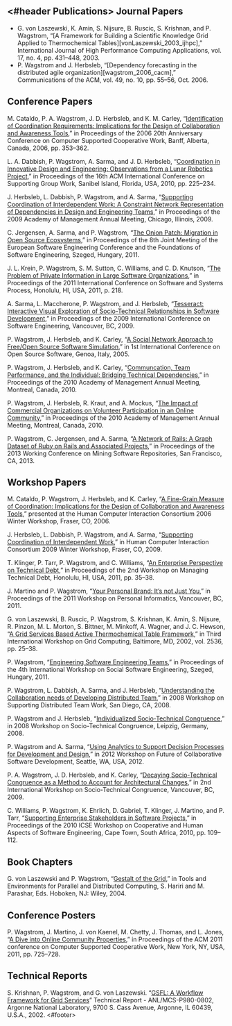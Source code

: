 <#header Publications>
Journal Papers
--------------
<ul>
<li>G. von Laszewski, K. Amin, S. Nijsure, B. Ruscic, S. Krishnan, and P. Wagstrom, “[A Framework for Building a Scientific Knowledge Grid Applied to Thermochemical Tables][vonLaszewski_2003_ijhpc],” International Journal of High Performance Computing Applications, vol. 17, no. 4, pp. 431–448, 2003.</li>
<li>P. Wagstrom and J. Herbsleb, “[Dependency forecasting in the distributed agile organization][wagstrom_2006_cacm],” Communications of the ACM, vol. 49, no. 10, pp. 55–56, Oct. 2006.</ul>
</ul>

Conference Papers
-----------------

M. Cataldo, P. A. Wagstrom, J. D. Herbsleb, and K. M. Carley, “[Identification of Coordination Requirements: Implications for the Design of Collaboration and Awareness Tools][cataldo_2006_cscw],” in Proceedings of the 2006 20th Anniversary Conference on Computer Supported Cooperative Work, Banff, Alberta, Canada, 2006, pp. 353–362.

L. A. Dabbish, P. Wagstrom, A. Sarma, and J. D. Herbsleb, “[Coordination in Innovative Design and Engineering: Observations from a Lunar Robotics Project][dabbish_2010_group],” in Proceedings of the 16th ACM International Conference on Supporting Group Work, Sanibel Island, Florida, USA, 2010, pp. 225–234.

J. Herbsleb, L. Dabbish, P. Wagstrom, and A. Sarma, “[Supporting Coordination of Interdependent Work: A Constraint Network Representation of Dependencies in Design and Engineering Teams][herbsleb_2009_aom],” in Proceedings of the 2009 Academy of Management Annual Meeting, Chicago, Illinois, 2009.

C. Jergensen, A. Sarma, and P. Wagstrom, “[The Onion Patch: Migration in Open Source Ecosystems][jergensen_2011_fse],” in Proceedings of the 8th Joint Meeting of the European Software Engineering Conference and the Foundations of Software Engineering, Szeged, Hungary, 2011.

J. L. Krein, P. Wagstrom, S. M. Sutton, C. Williams, and C. D. Knutson, “[The Problem of Private Information in Large Software Organizations][krein_2011_icssp],” in Proceedings of the 2011 International Conference on Software and Systems Process, Honolulu, HI, USA, 2011, p. 218.

A. Sarma, L. Maccherone, P. Wagstrom, and J. Herbsleb, “[Tesseract: Interactive Visual Exploration of Socio-Technical Relationships in Software Development][sarma_2009_icse],” in Proceedings of the 2009 International Conference on Software Engineering, Vancouver, BC, 2009.

P. Wagstrom, J. Herbsleb, and K. Carley, “[A Social Network Approach to Free/Open Source Software Simulation][wagstrom_2005_oss],” in 1st International Conference on Open Source Software, Genoa, Italy, 2005.

P. Wagstrom, J. Herbsleb, and K. Carley, “[Communcation, Team Performance, and the Individual: Bridging Technical Dependencies][wagstrom_2010_aom_stc],” in Proceedings of the 2010 Academy of Management Annual Meeting, Montreal, Canada, 2010.

P. Wagstrom, J. Herbsleb, R. Kraut, and A. Mockus, “[The Impact of Commercial Organizations on Volunteer Participation in an Online Community][wagstrom_2010_aom_gnome],” in Proceedings of the 2010 Academy of Management Annual Meeting, Montreal, Canada, 2010.

P. Wagstrom, C. Jergensen, and A. Sarma, “[A Network of Rails: A Graph Dataset of Ruby on Rails and Associated Projects][wagstrom_2013_msr],” in Proceedings of the 2013 Working Conference on Mining Software Repositories, San Francisco, CA, 2013.

Workshop Papers
---------------

M. Cataldo, P. Wagstrom, J. Herbsleb, and K. Carley, “[A Fine-Grain Measure of Coordination: Implications for the Design of Collaboration and Awareness Tools][cataldo_2006_hcic],” presented at the Human Computer Interaction Consortium 2006 Winter Workshop, Fraser, CO, 2006.

J. Herbsleb, L. Dabbish, P. Wagstrom, and A. Sarma, “[Supporting Coordination of Interdependent Work][herbsleb_2009_hcic],” in Human Computer Interaction Consortium 2009 Winter Workshop, Fraser, CO, 2009.

T. Klinger, P. Tarr, P. Wagstrom, and C. Williams, “[An Enterprise Perspective on Technical Debt][klinger_2011_mtd],” in Proceedings of the 2nd Workshop on Managing Technical Debt, Honolulu, HI, USA, 2011, pp. 35–38.

J. Martino and P. Wagstrom, “[Your Personal Brand: It’s not Just You][martino_2011_pb],” in Proceedings of the 2011 Workshop on Personal Informatics, Vancouver, BC, 2011.

G. von Laszewski, B. Ruscic, P. Wagstrom, S. Krishnan, K. Amin, S. Nijsure, R. Pinzon, M. L. Morton, S. Bittner, M. Minkoff, A. Wagner, and J. C. Hewson, “[A Grid Services Based Active Thermochemical Table Framework][vonLaszewski_2002_wgc],” in Third International Workshop on Grid Computing, Baltimore, MD, 2002, vol. 2536, pp. 25–38.

P. Wagstrom, “[Engineering Software Engineering Teams][wagstrom_2011_sse],” in Proceedings of the 4th International Workshop on Social Software Engineering, Szeged, Hungary, 2011.

P. Wagstrom, L. Dabbish, A. Sarma, and J. Herbsleb, “[Understanding the Collaboration needs of Developing Distributed Team][wagstrom_2008_sdtw],” in 2008 Workshop on Supporting Distributed Team Work, San Diego, CA, 2008.

P. Wagstrom and J. Herbsleb, “[Individualized Socio-Technical Congruence][wagstrom_2008_stc],” in 2008 Workshop on Socio-Technical Congruence, Leipzig, Germany, 2008.

P. Wagstrom and A. Sarma, “[Using Analytics to Support Decision Processes for Development and Design][wagstrom_2012_futurecsd],” in 2012 Workshop on Future of Collaborative Software Development, Seattle, WA, USA, 2012.

P. A. Wagstrom, J. D. Herbsleb, and K. Carley, “[Decaying Socio-Technical Congruence as a Method to Account for Architectural Changes][wagstrom_2009_stc],” in 2nd International Workshop on Socio-Technical Congruence, Vancouver, BC, 2009.

C. Williams, P. Wagstrom, K. Ehrlich, D. Gabriel, T. Klinger, J. Martino, and P. Tarr, “[Supporting Enterprise Stakeholders in Software Projects][williams_2010_chase],” in Proceedings of the 2010 ICSE Workshop on Cooperative and Human Aspects of Software Engineering, Cape Town, South Africa, 2010, pp. 109–112.

Book Chapters
-------------

G. von Laszewski and P. Wagstrom, “[Gestalt of the Grid][vonLaszewski_2004_gestalt],” in Tools and Environments for Parallel and Distributed Computing, S. Hariri and M. Parashar, Eds. Hoboken, NJ: Wiley, 2004.

Conference Posters
------------------

P. Wagstrom, J. Martino, J. von Kaenel, M. Chetty, J. Thomas, and L. Jones, “[A Dive into Online Community Properties][wagstrom_2011_cscw],” in Proceedings of the ACM 2011 conference on Computer Supported Cooperative Work, New York, NY, USA, 2011, pp. 725–728.

Technical Reports
-----------------

S. Krishnan, P.  Wagstrom, and G. von Laszewski. “[GSFL: A Workflow Framework for Grid Services][krishnan_2002_anl]” Technical Report - ANL/MCS-P980-0802, Argonne National Laboratory, 9700 S. Cass Avenue, Argonne, IL 60439, U.S.A., 2002.
<#footer>

[cataldo_2006_cscw]: Cataldo_2006_AFineGrainMeasureOfCoordinationImplicationsForTheDesignOfCollaborationAndAwarenessTools.pdf
[cataldo_2006_hcic]: Cataldo_2006_IdentificationOfCoordinationRequirements.pdf
[dabbish_2010_group]: Dabbish_2010_CoordinationInInnovativeDesignAndEngineeringObservationsFromALunarRoboticsProject.pdf
[herbsleb_2009_hcic]: Herbsleb_2009_SupportingCoordinationOfInterdependentWork.pdf
[herbsleb_2009_aom]: Herbsleb_2009_SupportingCoordinationOfInterdependentWorkAConstraintNetworkRepresentationOfDependenciesInDesignAndEngineeringTeams.pdf
[jergensen_2011_fse]: Jergensen_2011_TheOnionPatchMigrationInOpenSourceEcosystems.pdf
[klinger_2011_mtd]: Klinger_2011_AnEnterprisePerpsectiveOnTechnicalDebt.pdf
[krein_2011_icssp]: Krein_2011_TheProblemOfPrivateInformationInLargeSoftwareOrganizations.pdf
[krishnan_2002_anl]: Krishnan_2002_GSFL-AWorkflowFrameworkForGridServices.pdf
[martino_2011_pb]: Martino_2011_YourPersonalBrandItsNotJustYou.pdf
[sarma_2009_icse]: Sarma_2009_TesseractInteractiveVisualizationOfSocioTechnicalRelationshipsInSoftwareDevelopment.pdf
[wagstrom_2005_oss]: Wagstrom_2005_ASocialNetworkApproachToFreeOpenSourceSoftwareSimulation.pdf
[wagstrom_2006_cacm]: Wagstrom_2006_DependencyForecastingInTheDistributedAgileOrganization.pdf
[wagstrom_2008_stc]: Wagstrom_2008_IndividualizedSocioTechnicalCongruence.pdf
[wagstrom_2008_sdtw]: Wagstrom_2008_UnderstandingTheCollaborationNeedsOfADevelopingDistributedTeam.pdf
[wagstrom_2009_stc]: Wagstrom_2009_DecayingSocioTechnicalCongruenceAsAMethodToAccountForArchitecturalChanges.pdf
[wagstrom_2010_aom_stc]: Wagstrom_2010_CommunicationTeamPerformanceAndTheIndividualBridgingTechnicalDependencies.pdf
[wagstrom_2010_aom_gnome]: Wagstrom_2010_TheImpactOfCommercialOrganizationsOnVolunteerParticipationInAnOnlineCommunity.pdf
[wagstrom_2011_cscw]: Wagstrom_2011_ADiveIntoOnlineCommunityProperties.pdf
[wagstrom_2011_cscw_poster]: Wagstrom_2011_ADiveIntoOnlineCommunityProperties_Poster.pdf
[wagstrom_2011_sse]: Wagstrom_2011_EngineeringSoftwareEngineeringTeams.pdf
[wagstrom_2012_futurecsd]: Wagstrom_2012_UsingAnalyticsToSupportDecisionProcessesForDevelopmentAndDesign.pdf
[wagstrom_2013_msr]: Wagstrom_2013_ANetworkOfRails.pdf
[williams_2010_chase]: Williams_2010_SupportingEnterpriseStakeholdersInSoftwareProjects.pdf
[vonLaszewski_2002_wgc]: vonLaszewski_2002_AGridServiceBasedActiveThermochemicalTableFramework.pdf
[vonLaszewski_2003_ijhpc]: vonLaszewski_2003_AFrameworkForBuildingScientificKnowledgeGridsAppliedtoThermochemicalTables.pdf
[vonLaszewski_2004_gestalt]: vonLaszewski_2004_GestaltOfTheGrid.pdf
